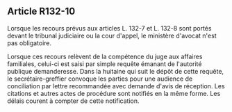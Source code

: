 ## Article R132-10

Lorsque les recours prévus aux articles L. 132-7 et L. 132-8 sont portés devant le tribunal judiciaire ou la
cour d'appel, le ministère d'avocat n'est pas obligatoire.


Lorsque ces recours relèvent de la compétence du juge aux affaires familiales, celui-ci est saisi par simple
requête émanant de l'autorité publique demanderesse. Dans la huitaine qui suit le dépôt de cette requête,
le secrétaire-greffier convoque les parties pour une audience de conciliation par lettre recommandée avec
demande d'avis de réception. Les citations et autres actes de procédure sont notifiés en la même forme. Les
délais courent à compter de cette notification.

